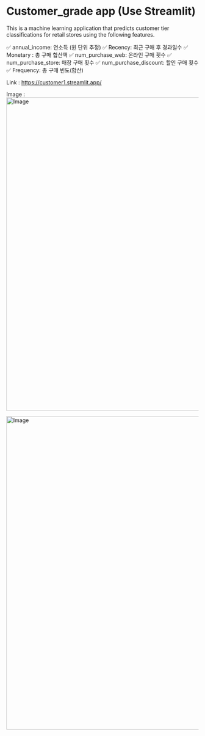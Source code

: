 # Customer_grade app (Use Streamlit)

This is a machine learning application that predicts customer tier classifications for retail stores using the following features.

✅ annual_income: 연소득 (원 단위 추정)
✅ Recency: 최근 구매 후 경과일수
✅ Monetary : 총 구매 합산액
✅ num_purchase_web: 온라인 구매 횟수
✅ num_purchase_store: 매장 구매 횟수
✅ num_purchase_discount: 할인 구매 횟수
✅ Frequency: 총 구매 빈도(합산)

Link : https://customer1.streamlit.app/

Image :
<img width="1512" height="821" alt="Image" src="https://github.com/user-attachments/assets/b52f79b0-b2b0-4cac-8864-c651179177b1" />

<img width="1512" height="821" alt="Image" src="https://github.com/user-attachments/assets/64822188-6042-451c-8202-5903af492f3d" />
